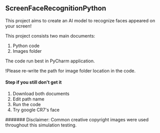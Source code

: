 ## ScreenFaceRecognitionPython

This project aims to create an AI model to recognize faces appeared on your screen!

This project consists two main documents: 
1. Python code
2. Images folder

The code run best in PyCharm application.

!Please re-write the path for image folder location in the code.

#### Step if you still don't get it
1. Download both documents
2. Edit path name
3. Run the code
4. Try google CR7's face

####### Disclaimer: Common creative copyright images were used throughout this simulation testing.
